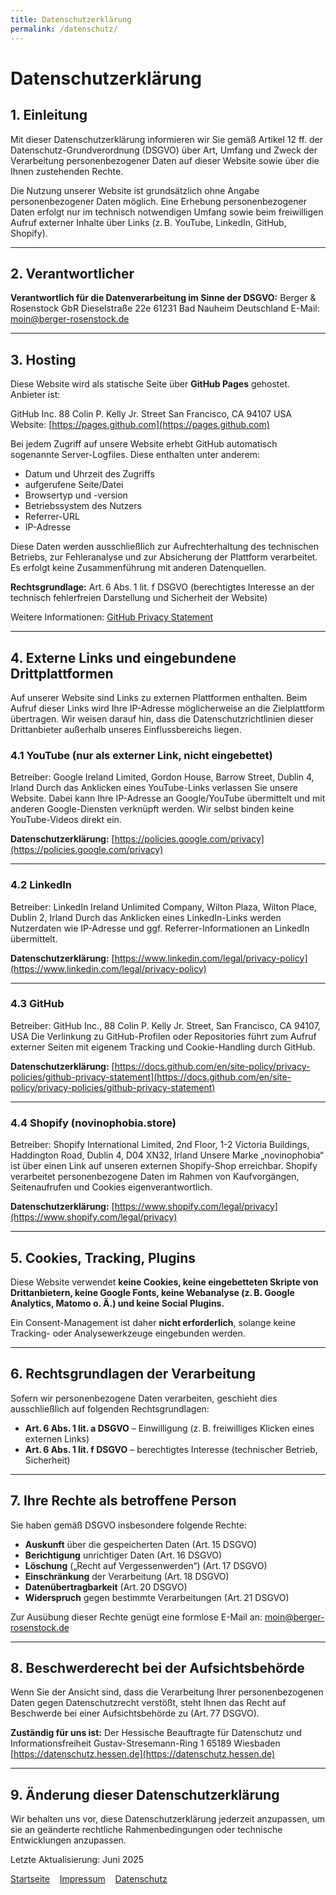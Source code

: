 ```yaml
---
title: Datenschutzerklärung
permalink: /datenschutz/
---
```

# Datenschutzerklärung

## 1. Einleitung

Mit dieser Datenschutzerklärung informieren wir Sie gemäß Artikel 12 ff. der Datenschutz-Grundverordnung (DSGVO) über Art, Umfang und Zweck der Verarbeitung personenbezogener Daten auf dieser Website sowie über die Ihnen zustehenden Rechte.

Die Nutzung unserer Website ist grundsätzlich ohne Angabe personenbezogener Daten möglich. Eine Erhebung personenbezogener Daten erfolgt nur im technisch notwendigen Umfang sowie beim freiwilligen Aufruf externer Inhalte über Links (z. B. YouTube, LinkedIn, GitHub, Shopify).

---

## 2. Verantwortlicher

**Verantwortlich für die Datenverarbeitung im Sinne der DSGVO:**
Berger & Rosenstock GbR
Dieselstraße 22e
61231 Bad Nauheim
Deutschland
E-Mail: [moin@berger-rosenstock.de](mailto:moin@berger-rosenstock.de)

---

## 3. Hosting

Diese Website wird als statische Seite über **GitHub Pages** gehostet. Anbieter ist:

GitHub Inc.
88 Colin P. Kelly Jr. Street
San Francisco, CA 94107
USA
Website: [https://pages.github.com](https://pages.github.com)

Bei jedem Zugriff auf unsere Website erhebt GitHub automatisch sogenannte Server-Logfiles. Diese enthalten unter anderem:

- Datum und Uhrzeit des Zugriffs
- aufgerufene Seite/Datei
- Browsertyp und -version
- Betriebssystem des Nutzers
- Referrer-URL
- IP-Adresse

Diese Daten werden ausschließlich zur Aufrechterhaltung des technischen Betriebs, zur Fehleranalyse und zur Absicherung der Plattform verarbeitet. Es erfolgt keine Zusammenführung mit anderen Datenquellen.

**Rechtsgrundlage:** Art. 6 Abs. 1 lit. f DSGVO (berechtigtes Interesse an der technisch fehlerfreien Darstellung und Sicherheit der Website)

Weitere Informationen: [GitHub Privacy Statement](https://docs.github.com/en/site-policy/privacy-policies/github-privacy-statement)

---

## 4. Externe Links und eingebundene Drittplattformen

Auf unserer Website sind Links zu externen Plattformen enthalten. Beim Aufruf dieser Links wird Ihre IP-Adresse möglicherweise an die Zielplattform übertragen. Wir weisen darauf hin, dass die Datenschutzrichtlinien dieser Drittanbieter außerhalb unseres Einflussbereichs liegen.

### 4.1 YouTube (nur als externer Link, nicht eingebettet)

Betreiber: Google Ireland Limited, Gordon House, Barrow Street, Dublin 4, Irland
Durch das Anklicken eines YouTube-Links verlassen Sie unsere Website. Dabei kann Ihre IP-Adresse an Google/YouTube übermittelt und mit anderen Google-Diensten verknüpft werden. Wir selbst binden keine YouTube-Videos direkt ein.

**Datenschutzerklärung:** [https://policies.google.com/privacy](https://policies.google.com/privacy)

---

### 4.2 LinkedIn

Betreiber: LinkedIn Ireland Unlimited Company, Wilton Plaza, Wilton Place, Dublin 2, Irland
Durch das Anklicken eines LinkedIn-Links werden Nutzerdaten wie IP-Adresse und ggf. Referrer-Informationen an LinkedIn übermittelt.

**Datenschutzerklärung:** [https://www.linkedin.com/legal/privacy-policy](https://www.linkedin.com/legal/privacy-policy)

---

### 4.3 GitHub

Betreiber: GitHub Inc., 88 Colin P. Kelly Jr. Street, San Francisco, CA 94107, USA
Die Verlinkung zu GitHub-Profilen oder Repositories führt zum Aufruf externer Seiten mit eigenem Tracking und Cookie-Handling durch GitHub.

**Datenschutzerklärung:** [https://docs.github.com/en/site-policy/privacy-policies/github-privacy-statement](https://docs.github.com/en/site-policy/privacy-policies/github-privacy-statement)

---

### 4.4 Shopify (novinophobia.store)

Betreiber: Shopify International Limited, 2nd Floor, 1-2 Victoria Buildings, Haddington Road, Dublin 4, D04 XN32, Irland
Unsere Marke „novinophobia“ ist über einen Link auf unseren externen Shopify-Shop erreichbar. Shopify verarbeitet personenbezogene Daten im Rahmen von Kaufvorgängen, Seitenaufrufen und Cookies eigenverantwortlich.

**Datenschutzerklärung:** [https://www.shopify.com/legal/privacy](https://www.shopify.com/legal/privacy)

---

## 5. Cookies, Tracking, Plugins

Diese Website verwendet **keine Cookies, keine eingebetteten Skripte von Drittanbietern, keine Google Fonts, keine Webanalyse (z. B. Google Analytics, Matomo o. Ä.) und keine Social Plugins.**

Ein Consent-Management ist daher **nicht erforderlich**, solange keine Tracking- oder Analysewerkzeuge eingebunden werden.

---

## 6. Rechtsgrundlagen der Verarbeitung

Sofern wir personenbezogene Daten verarbeiten, geschieht dies ausschließlich auf folgenden Rechtsgrundlagen:

- **Art. 6 Abs. 1 lit. a DSGVO** – Einwilligung (z. B. freiwilliges Klicken eines externen Links)
- **Art. 6 Abs. 1 lit. f DSGVO** – berechtigtes Interesse (technischer Betrieb, Sicherheit)

---

## 7. Ihre Rechte als betroffene Person

Sie haben gemäß DSGVO insbesondere folgende Rechte:

- **Auskunft** über die gespeicherten Daten (Art. 15 DSGVO)
- **Berichtigung** unrichtiger Daten (Art. 16 DSGVO)
- **Löschung** („Recht auf Vergessenwerden“) (Art. 17 DSGVO)
- **Einschränkung** der Verarbeitung (Art. 18 DSGVO)
- **Datenübertragbarkeit** (Art. 20 DSGVO)
- **Widerspruch** gegen bestimmte Verarbeitungen (Art. 21 DSGVO)

Zur Ausübung dieser Rechte genügt eine formlose E-Mail an: [moin@berger-rosenstock.de](mailto:moin@berger-rosenstock.de)

---

## 8. Beschwerderecht bei der Aufsichtsbehörde

Wenn Sie der Ansicht sind, dass die Verarbeitung Ihrer personenbezogenen Daten gegen Datenschutzrecht verstößt, steht Ihnen das Recht auf Beschwerde bei einer Aufsichtsbehörde zu (Art. 77 DSGVO).

**Zuständig für uns ist:**
Der Hessische Beauftragte für Datenschutz und Informationsfreiheit
Gustav-Stresemann-Ring 1
65189 Wiesbaden
[https://datenschutz.hessen.de](https://datenschutz.hessen.de)

---

## 9. Änderung dieser Datenschutzerklärung

Wir behalten uns vor, diese Datenschutzerklärung jederzeit anzupassen, um sie an geänderte rechtliche Rahmenbedingungen oder technische Entwicklungen anzupassen.

Letzte Aktualisierung: Juni 2025

[Startseite](/)&nbsp;&nbsp;&nbsp;&nbsp;[Impressum](/impressum/)&nbsp;&nbsp;&nbsp;&nbsp;[Datenschutz](/datenschutz/)
